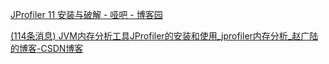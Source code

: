 [JProfiler 11 安装与破解 - 哑吧 - 博客园](https://www.cnblogs.com/zhangxl1016/articles/16220183.html)

[(114条消息) JVM内存分析工具JProfiler的安装和使用\_jprofiler内存分析\_赵广陆的博客-CSDN博客](https://blog.csdn.net/ZGL_cyy/article/details/122794182)